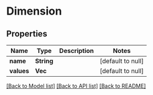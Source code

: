 # Dimension

## Properties

| Name       | Type            | Description | Notes             |
| ---------- | --------------- | ----------- | ----------------- |
| **name**   | **String**      |             | [default to null] |
| **values** | **Vec<String>** |             | [default to null] |

[[Back to Model list]](../README.md#documentation-for-models) [[Back to API list]](../README.md#documentation-for-api-endpoints) [[Back to README]](../README.md)
